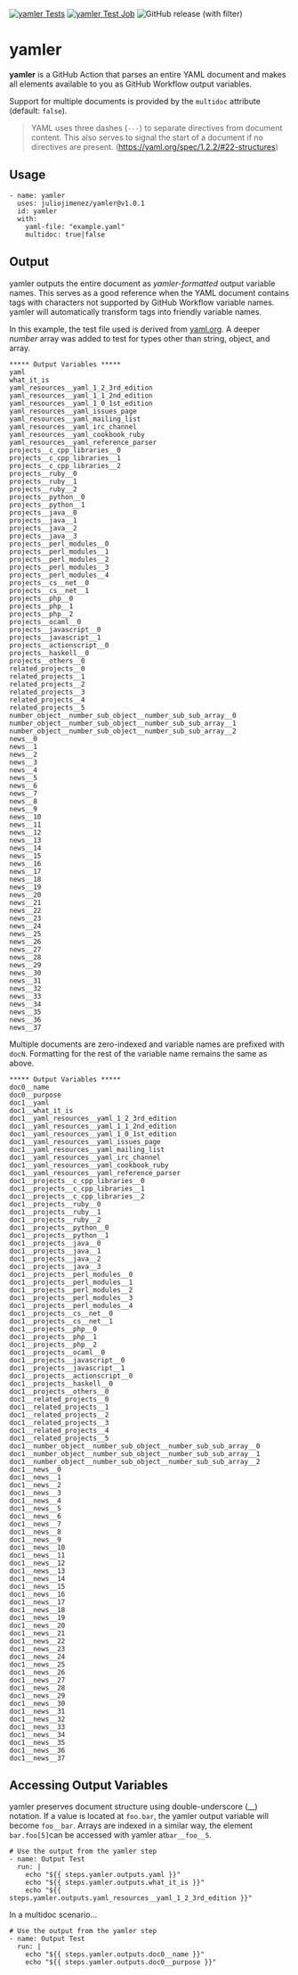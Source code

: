 [![yamler Tests](https://github.com/juliojimenez/yamler/actions/workflows/tests.yml/badge.svg)](https://github.com/juliojimenez/yamler/actions/workflows/tests.yml) [![yamler Test Job](https://github.com/juliojimenez/yamler/actions/workflows/main.yml/badge.svg)](https://github.com/juliojimenez/yamler/actions/workflows/main.yml) ![GitHub release (with filter)](https://img.shields.io/github/v/release/juliojimenez/yamler)

# yamler

**yamler** is a GitHub Action that parses an entire YAML document and makes all elements available to you as GitHub Workflow output variables.

Support for multiple documents is provided by the `multidoc` attribute (default: `false`). 

> YAML uses three dashes (`---`) to separate directives from document content. This also serves to signal the start of a document if no directives are present. (https://yaml.org/spec/1.2.2/#22-structures)

## Usage

```
- name: yamler
  uses: juliojimenez/yamler@v1.0.1
  id: yamler
  with:
    yaml-file: "example.yaml"
    multidoc: true|false
```

## Output

yamler outputs the entire document as *yamler-formatted* output variable names. This serves as a good reference when the YAML document contains tags with characters not supported by GitHub Workflow variable names. yamler will automatically transform tags into friendly variable names.

In this example, the test file used is derived from [yaml.org](https://yaml.org). A deeper _number_ array was added to test for types other than string, object, and array.

```
***** Output Variables *****
yaml
what_it_is
yaml_resources__yaml_1_2_3rd_edition
yaml_resources__yaml_1_1_2nd_edition
yaml_resources__yaml_1_0_1st_edition
yaml_resources__yaml_issues_page
yaml_resources__yaml_mailing_list
yaml_resources__yaml_irc_channel
yaml_resources__yaml_cookbook_ruby
yaml_resources__yaml_reference_parser
projects__c_cpp_libraries__0
projects__c_cpp_libraries__1
projects__c_cpp_libraries__2
projects__ruby__0
projects__ruby__1
projects__ruby__2
projects__python__0
projects__python__1
projects__java__0
projects__java__1
projects__java__2
projects__java__3
projects__perl_modules__0
projects__perl_modules__1
projects__perl_modules__2
projects__perl_modules__3
projects__perl_modules__4
projects__cs__net__0
projects__cs__net__1
projects__php__0
projects__php__1
projects__php__2
projects__ocaml__0
projects__javascript__0
projects__javascript__1
projects__actionscript__0
projects__haskell__0
projects__others__0
related_projects__0
related_projects__1
related_projects__2
related_projects__3
related_projects__4
related_projects__5
number_object__number_sub_object__number_sub_sub_array__0
number_object__number_sub_object__number_sub_sub_array__1
number_object__number_sub_object__number_sub_sub_array__2
news__0
news__1
news__2
news__3
news__4
news__5
news__6
news__7
news__8
news__9
news__10
news__11
news__12
news__13
news__14
news__15
news__16
news__17
news__18
news__19
news__20
news__21
news__22
news__23
news__24
news__25
news__26
news__27
news__28
news__29
news__30
news__31
news__32
news__33
news__34
news__35
news__36
news__37
```

Multiple documents are zero-indexed and variable names are prefixed with `docN`. Formatting for the rest of the variable name remains the same as above.

```
***** Output Variables *****
doc0__name
doc0__purpose
doc1__yaml
doc1__what_it_is
doc1__yaml_resources__yaml_1_2_3rd_edition
doc1__yaml_resources__yaml_1_1_2nd_edition
doc1__yaml_resources__yaml_1_0_1st_edition
doc1__yaml_resources__yaml_issues_page
doc1__yaml_resources__yaml_mailing_list
doc1__yaml_resources__yaml_irc_channel
doc1__yaml_resources__yaml_cookbook_ruby
doc1__yaml_resources__yaml_reference_parser
doc1__projects__c_cpp_libraries__0
doc1__projects__c_cpp_libraries__1
doc1__projects__c_cpp_libraries__2
doc1__projects__ruby__0
doc1__projects__ruby__1
doc1__projects__ruby__2
doc1__projects__python__0
doc1__projects__python__1
doc1__projects__java__0
doc1__projects__java__1
doc1__projects__java__2
doc1__projects__java__3
doc1__projects__perl_modules__0
doc1__projects__perl_modules__1
doc1__projects__perl_modules__2
doc1__projects__perl_modules__3
doc1__projects__perl_modules__4
doc1__projects__cs__net__0
doc1__projects__cs__net__1
doc1__projects__php__0
doc1__projects__php__1
doc1__projects__php__2
doc1__projects__ocaml__0
doc1__projects__javascript__0
doc1__projects__javascript__1
doc1__projects__actionscript__0
doc1__projects__haskell__0
doc1__projects__others__0
doc1__related_projects__0
doc1__related_projects__1
doc1__related_projects__2
doc1__related_projects__3
doc1__related_projects__4
doc1__related_projects__5
doc1__number_object__number_sub_object__number_sub_sub_array__0
doc1__number_object__number_sub_object__number_sub_sub_array__1
doc1__number_object__number_sub_object__number_sub_sub_array__2
doc1__news__0
doc1__news__1
doc1__news__2
doc1__news__3
doc1__news__4
doc1__news__5
doc1__news__6
doc1__news__7
doc1__news__8
doc1__news__9
doc1__news__10
doc1__news__11
doc1__news__12
doc1__news__13
doc1__news__14
doc1__news__15
doc1__news__16
doc1__news__17
doc1__news__18
doc1__news__19
doc1__news__20
doc1__news__21
doc1__news__22
doc1__news__23
doc1__news__24
doc1__news__25
doc1__news__26
doc1__news__27
doc1__news__28
doc1__news__29
doc1__news__30
doc1__news__31
doc1__news__32
doc1__news__33
doc1__news__34
doc1__news__35
doc1__news__36
doc1__news__37
```

## Accessing Output Variables

yamler preserves document structure using double-underscore (\_\_) notation. If a value is located at `foo.bar`, the yamler output variable will become `foo__bar`. Arrays are indexed in a similar way, the element `bar.foo[5]`can be accessed with yamler at`bar__foo__5`.

```
# Use the output from the yamler step
- name: Output Test
  run: |
    echo "${{ steps.yamler.outputs.yaml }}"
    echo "${{ steps.yamler.outputs.what_it_is }}"
    echo "${{ steps.yamler.outputs.yaml_resources__yaml_1_2_3rd_edition }}"
```

In a multidoc scenario...

```
# Use the output from the yamler step
- name: Output Test
  run: |
    echo "${{ steps.yamler.outputs.doc0__name }}"
    echo "${{ steps.yamler.outputs.doc0__purpose }}" 
```
